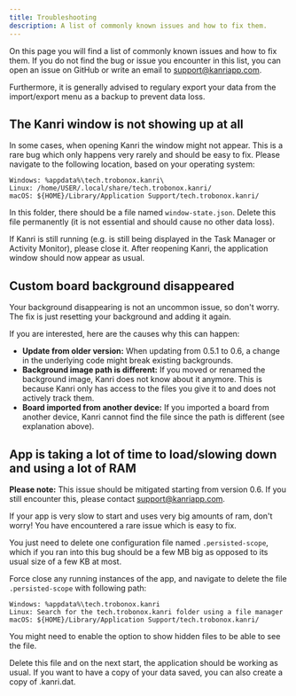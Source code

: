 ```yaml
---
title: Troubleshooting
description: A list of commonly known issues and how to fix them.
---
```


On this page you will find a list of commonly known issues and how to fix them.
If you do not find the bug or issue you encounter in this list, you can open an issue on GitHub or write an email to support@kanriapp.com.

Furthermore, it is generally advised to regulary export your data from the import/export menu as a backup to prevent data loss.

## The Kanri window is not showing up at all

In some cases, when opening Kanri the window might not appear. This is a rare bug which only happens very rarely and should be easy to fix.
Please navigate to the following location, based on your operating system:
```
Windows: %appdata%\tech.trobonox.kanri\
Linux: /home/USER/.local/share/tech.trobonox.kanri/
macOS: ${HOME}/Library/Application Support/tech.trobonox.kanri/
```
In this folder, there should be a file named `window-state.json`. Delete this file permanently (it is not essential and should cause no other data loss).

If Kanri is still running (e.g. is still being displayed in the Task Manager or Activity Monitor), please close it. After reopening Kanri, the application window should now appear as usual.

## Custom board background disappeared

Your background disappearing is not an uncommon issue, so don't worry. The fix is just resetting your background and adding it again.

If you are interested, here are the causes why this can happen:
- **Update from older version:** When updating from 0.5.1 to 0.6, a change in the underlying code might break existing backgrounds. 
- **Background image path is different:** If you moved or renamed the background image, Kanri does not know about it anymore. This is because Kanri only has access to the files you give it to and does not actively track them.
- **Board imported from another device:** If you imported a board from another device, Kanri cannot find the file since the path is different (see explanation above).

## App is taking a lot of time to load/slowing down and using a lot of RAM

**Please note:** This issue should be mitigated starting from version 0.6. If you still encounter this, please contact support@kanriapp.com.

If your app is very slow to start and uses very big amounts of ram, don't worry! You have encountered a rare issue which is easy to fix.

You just need to delete one configuration file named `.persisted-scope`, which if you ran into this bug should be a few MB big as opposed to its usual size of a few KB at most.

Force close any running instances of the app, and navigate to delete the file `.persisted-scope` with following path:
```
Windows: %appdata%\tech.trobonox.kanri
Linux: Search for the tech.trobonox.kanri folder using a file manager
macOS: ${HOME}/Library/Application Support/tech.trobonox.kanri/
```

You might need to enable the option to show hidden files to be able to see the file.

Delete this file and on the next start, the application should be working as usual. If you want to have a copy of your data saved, you can also create a copy of .kanri.dat.
